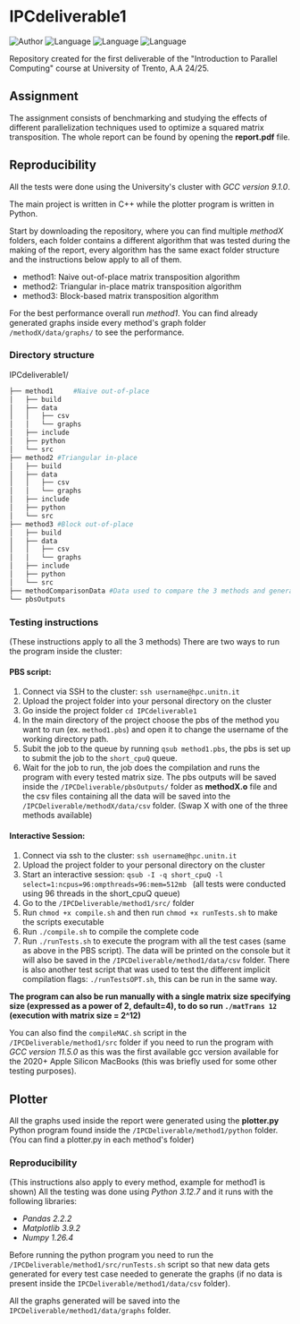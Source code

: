 # IPCdeliverable1
![Author](https://img.shields.io/badge/Author-Cornel%20Grigor%20235986-informational)
![Language](https://img.shields.io/badge/C++-8A2BE2)
![Language](https://img.shields.io/badge/Python-green)
![Language](https://img.shields.io/badge/HPC-red)

Repository created for the first deliverable of the "Introduction to Parallel Computing" course at University of Trento, A.A 24/25.

## Assignment
The assignment consists of benchmarking and studying the effects of different parallelization techniques used to optimize a squared matrix transposition. The whole report can be found by opening the __report.pdf__ file.

## Reproducibility
All the tests were done using the University's cluster with _GCC version 9.1.0_.

The main project is written in C++ while the plotter program is written in Python.

Start by downloading the repository, where you can find multiple *methodX* folders, each folder contains a different algorithm that was tested during the making of the report, every algorithm has the same exact folder structure and the instructions below apply to all of them.

- method1: Naive out-of-place matrix transposition algorithm
- method2: Triangular in-place matrix transposition algorithm
- method3: Block-based matrix transposition algorithm

For the best performance overall run *method1*. 
You can find already generated graphs inside every method's graph folder `/methodX/data/graphs/` to see the performance.

### Directory structure
IPCdeliverable1/

```bash
├── method1     #Naive out-of-place
│   ├── build
│   ├── data
│   │   ├── csv
│   │   └── graphs
│   ├── include
│   ├── python
│   └── src
├── method2 #Triangular in-place
│   ├── build
│   ├── data
│   │   ├── csv
│   │   └── graphs
│   ├── include
│   ├── python
│   └── src
├── method3 #Block out-of-place
│   ├── build
│   ├── data
│   │   ├── csv
│   │   └── graphs
│   ├── include
│   ├── python
│   └── src
├── methodComparisonData #Data used to compare the 3 methods and generated graph
└── pbsOutputs
```

### Testing instructions
(These instructions apply to all the 3 methods)
There are two ways to run the program inside the cluster:

#### PBS script:
1. Connect via SSH to the cluster: ` ssh username@hpc.unitn.it `
2. Upload the project folder into your personal directory on the cluster
3. Go inside the project folder `cd IPCdeliverable1`
4. In the main directory of the project choose the pbs of the method you want to run (ex. `method1.pbs`) and open it to change the username of the working directory path.
5. Subit the job to the queue by running `qsub method1.pbs`, the pbs is set up to submit the job to the `short_cpuQ` queue.
6. Wait for the job to run, the job does the compilation and runs the program with every tested matrix size.
The pbs outputs will be saved inside the `/IPCDeliverable/pbsOutputs/` folder as __methodX.o__ file and the csv files containing all the data will be saved into the `/IPCDeliverable/methodX/data/csv` folder. (Swap X with one of the three methods available)

#### Interactive Session: 
1. Connect via ssh to the cluster: ` ssh username@hpc.unitn.it `
2. Upload the project folder to your personal directory on the cluster
3. Start an interactive session: `qsub -I -q short_cpuQ -l select=1:ncpus=96:ompthreads=96:mem=512mb ` (all tests were conducted using 96 threads in the short_cpuQ queue)
4. Go to the `/IPCDeliverable/method1/src/` folder
5. Run `chmod +x compile.sh` and then run `chmod +x runTests.sh`  to make the scripts executable
6. Run `./compile.sh` to compile the complete code
7. Run `./runTests.sh` to execute the program with all the test cases (same as above in the PBS script). 
The data will be printed on the console but it will also be saved in the `/IPCDeliverable/method1/data/csv` folder.
There is also another test script that was used to test the different implicit compilation flags: `./runTestsOPT.sh`, this can be run in the same way.

**The program can also be run manually with a single matrix size specifying size (expressed as a power of 2, default=4), to do so run `./matTrans 12`  (execution with matrix size = 2^12)**

You can also find the `compileMAC.sh` script in the `/IPCDeliverable/method1/src` folder if you need to run the program with _GCC version 11.5.0_ as this was the first available gcc version available for the 2020+ Apple Silicon MacBooks (this was briefly used for some other testing purposes).
 

## Plotter
All the graphs used inside the report were generated using the __plotter.py__ Python program found inside the  `/IPCDeliverable/method1/python` folder.
(You can find a plotter.py in each method's folder)
### Reproducibility
(This instructions also apply to every method, example for method1 is shown)
All the testing was done using _Python 3.12.7_ and it runs with the following libraries:
- _Pandas 2.2.2_
- _Matplotlib 3.9.2_
- _Numpy 1.26.4_

Before running the python program you need to run the `/IPCDeliverable/method1/src/runTests.sh` script so that new data gets generated for every test case needed to generate the graphs (if no data is present inside the `IPCDeliverable/method1/data/csv` folder).

All the graphs generated will be saved into the `IPCDeliverable/method1/data/graphs` folder.
